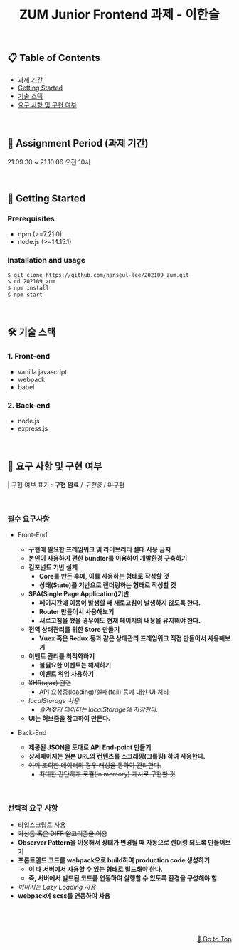 <div id='id-section1'/>

<h1 align="center"> ZUM Junior Frontend 과제 - 이한슬</h1> 

<br />

## 📋 Table of Contents
- [과제 기간](#id-section2)
- [Getting Started](#id-section3)
- [기술 스택](#id-section4)
- [요구 사항 및 구현 여부](#id-section5)

<br />

<div id='id-section2'/>

## 🔔 Assignment Period (과제 기간)
21.09.30 ~ 21.10.06 오전 10시

<br />


<div id='id-section3'/>

## 🚀 Getting Started


### Prerequisites
- npm (>=7.21.0)
- node.js (>=14.15.1)

### Installation and usage

```sh
$ git clone https://github.com/hanseul-lee/202109_zum.git
$ cd 202109_zum
$ npm install
$ npm start
```

<br />

<div id='id-section4'/>

## 🛠 기술 스택

### **1. Front-end**
- vanilla javascript
- webpack
- babel

### **2. Back-end**
- node.js
- express.js

<br />

<div id='id-section5'/>

## 📕 요구 사항 및 구현 여부

| 구현 여부 표기 : **구현 완료**  /  *구현중*  /  ~~미구현~~

<br />

### 필수 요구사항
- Front-End
  - **구현에 필요한 프레임워크 및 라이브러리 절대 사용 금지**
  - **본인이 사용하기 편한 bundler를 이용하여 개발환경 구축하기**
  - **컴포넌트 기반 설계**
    - **Core를 만든 후에, 이를 사용하는 형태로 작성할 것**
    - **상태(State)를 기반으로 렌더링하는 형태로 작성할 것**
  - **SPA(Single Page Application)기반**
    - **페이지간에 이동이 발생할 때 새로고침이 발생하지 않도록 한다.**
    - **Router 만들어서 사용해보기**
    - **새로고침을 했을 경우에도 현재 페이지의 내용을 유지해야 한다.**
  - **전역 상태관리를 위한 Store 만들기**
    - **Vuex 혹은 Redux 등과 같은 상태관리 프레임워크 직접 만들어서 사용해보기**
  - **이벤트 관리를 최적화하기**
    - **불필요한 이벤트는 해제하기**
    - **이벤트 위임 사용하기**
  - ~~XHR(ajax) 관련~~
    - ~~API 요청중(loading)/실패(fail) 등에 대한 UI 처리~~
  - *localStorage 사용*
    - *즐겨찾기 데이터는 localStorage에 저장한다.*
  - **UI는 허브줌을 참고하여 만든다.**
    
- Back-End    
  - **제공된 JSON을 토대로 API End-point 만들기**
  - **상세페이지는 원본 URL의 컨텐츠를 스크래핑(크롤링) 하여 사용한다.**
  - ~~이미 조회한 데이터의 경우 캐싱을 통하여 관리한다.~~
    - ~~최대한 간단하게 로컬(in memory) 캐시로 구현할 것~~

<br />

### 선택적 요구 사항
- ~~타입스크립트 사용~~
- ~~가상돔 혹은 DIFF 알고리즘을 이용~~
- **Observer Pattern을 이용해서 상태가 변경될 때 자동으로 렌더링 되도록 만들어보기**
- **프론트엔드 코드를 webpack으로 build하여 production code 생성하기**
  - **이 때 서버에서 사용할 수 있는 형태로 빌드해야 한다.**
  - **즉, 서버에서 빌드된 코드를 연동하여 실행할 수 있도록 환경을 구성해야 함**
- *이미지는 Lazy Loading 사용*
- **webpack에 scss를 연동하여 사용**
 
 <br />

<div id='id-section6'/>


<!-- ## 🐣 보완할 점 -->

 
 <br />
 <br />


<span align="right"> 

  [🔼 Go to Top](#id-section1)

</span>
